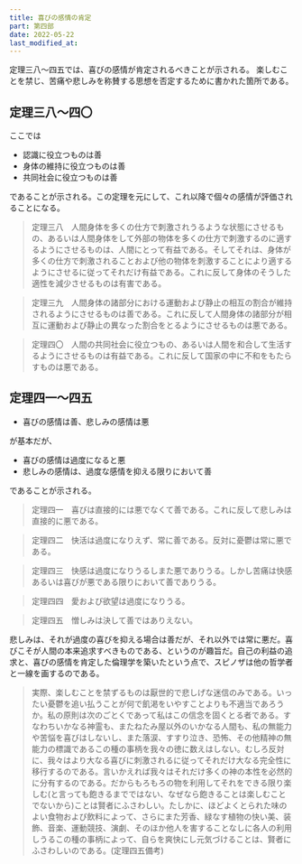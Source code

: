```yaml
---
title: 喜びの感情の肯定
part: 第四部
date: 2022-05-22
last_modified_at: 
---
```


定理三八～四五では、喜びの感情が肯定されるべきことが示される。
楽しむことを禁じ、苦痛や悲しみを称賛する思想を否定するために書かれた箇所である。

## 定理三八～四〇

ここでは

- 認識に役立つものは善
- 身体の維持に役立つものは善
- 共同社会に役立つものは善

であることが示される。この定理を元にして、これ以降で個々の感情が評価されることになる。

>定理三八　人間身体を多くの仕方で刺激されうるような状態にさせるもの、あるいは人間身体をして外部の物体を多くの仕方で刺激するのに適するようにさせるものは、人間にとって有益である。そしてそれは、身体が多くの仕方で刺激されることおよび他の物体を刺激することにより適するようにさせるに従ってそれだけ有益である。これに反して身体のそうした適性を減少させるものは有害である。

>定理三九　人間身体の諸部分における運動および静止の相互の割合が維持されるようにさせるものは善である。これに反して人間身体の諸部分が相互に運動および静止の異なった割合をとるようにさせるものは悪である。

>定理四〇　人間の共同社会に役立つもの、あるいは人間を和合して生活するようにさせるものは有益である。これに反して国家の中に不和をもたらすものは悪である。

## 定理四一～四五

- 喜びの感情は善、悲しみの感情は悪

が基本だが、

- 喜びの感情は過度になると悪
- 悲しみの感情は、過度な感情を抑える限りにおいて善

であることが示される。

>定理四一　喜びは直接的には悪でなくて善である。これに反して悲しみは直接的に悪である。

>定理四二　快活は過度になりえず、常に善である。反対に憂鬱は常に悪である。

>定理四三　快感は過度になりうるしまた悪でありうる。しかし苦痛は快感あるいは喜びが悪である限りにおいて善でありうる。

>定理四四　愛および欲望は過度になりうる。

>定理四五　憎しみは決して善ではありえない。

悲しみは、それが過度の喜びを抑える場合は善だが、それ以外では常に悪だ。喜びこそが人間の本来追求すべきものである、というのが趣旨だ。自己の利益の追求と、喜びの感情を肯定した倫理学を築いたという点で、スピノザは他の哲学者と一線を画するのである。

>実際、楽しむことを禁ずるものは厭世的で悲しげな迷信のみである。いったい憂鬱を追い払うことが何で飢渇をいやすことよりも不適当であろうか。私の原則は次のごとくであって私はこの信念を固くとる者である。すなわちいかなる神霊も、またねたみ屋以外のいかなる人間も、私の無能力や苦悩を喜びはしないし、また落涙、すすり泣き、恐怖、その他精神の無能力の標識であるこの種の事柄を我々の徳に数えはしない。むしろ反対に、我々はより大なる喜びに刺激されるに従ってそれだけ大なる完全性に移行するのである。言いかえれば我々はそれだけ多くの神の本性を必然的に分有するのである。だからもろもろの物を利用してそれをできる限り楽しむ(と言っても飽きるまでではない、なぜなら飽きることは楽しむことでないから)ことは賢者にふさわしい。たしかに、ほどよくとられた味のよい食物および飲料によって、さらにまた芳香、緑なす植物の快い美、装飾、音楽、運動競技、演劇、そのほか他人を害することなしに各人の利用しうるこの種の事柄によって、自らを爽快にし元気づけることは、賢者にふさわしいのである。(定理四五備考)
